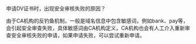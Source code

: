 申请DV证书时，出现安全审核失败的原因？

由于CA机构的反钓鱼机制，一般是域名信息中包含敏感词，例如bank、pay等，会引起安全审查失败，具体敏感词由CA机构定义，CA机构也会有人工介入重新审查安全审核失败的申请，如果申请失败，可以尝试重新申请。